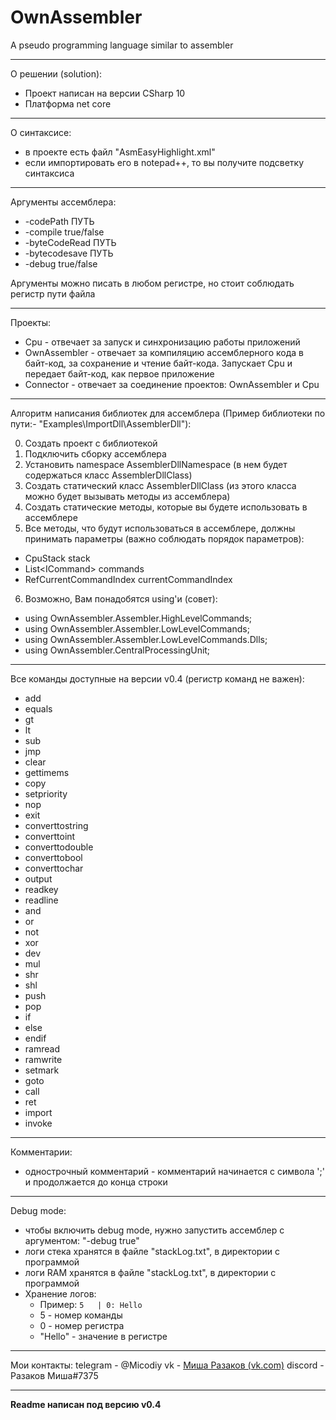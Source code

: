



# OwnAssembler
A pseudo programming language similar to assembler

---
О решении (solution):
- Проект написан на версии CSharp 10
- Платформа net core

---
О синтаксисе:
- в проекте есть файл "AsmEasyHighlight.xml"
- если импортировать его в notepad++, то вы получите подсветку синтаксиса

---
Аргументы ассемблера:
- -codePath 	ПУТЬ
- -compile 		true/false
- -byteCodeRead ПУТЬ
- -bytecodesave ПУТЬ
- -debug 		true/false

Аргументы можно писать в любом регистре, но стоит соблюдать регистр пути файла

---
Проекты:
- Cpu - отвечает за запуск и синхронизацию работы приложений
- OwnAssembler - отвечает за компиляцию ассемблерного кода в байт-код, за сохранение и чтение байт-кода. Запускает Cpu и передает байт-код, как первое приложение 
- Connector - отвечает за соединение проектов: OwnAssembler и Cpu

---
Алгоритм написания библиотек для ассемблера (Пример библиотеки по пути:- "Examples\ImportDll\AssemblerDll"):

0. Создать проект с библиотекой
1. Подключить сборку ассемблера
2. Установить namespace AssemblerDllNamespace (в нем будет содержаться класс AssemblerDllClass)
3. Создать статический класс AssemblerDllClass (из этого класса можно будет вызывать методы из ассемблера)
4. Создать статические методы, которые вы будете использовать в ассемблере
5. Все методы, что будут использоваться в ассемблере, должны принимать параметры (важно соблюдать порядок параметров): 
- CpuStack stack
- List\<ICommand\> commands
- RefCurrentCommandIndex currentCommandIndex
6. Возможно, Вам понадобятся using'и (совет):
- using OwnAssembler.Assembler.HighLevelCommands;
- using OwnAssembler.Assembler.LowLevelCommands;
- using OwnAssembler.Assembler.LowLevelCommands.Dlls;
- using OwnAssembler.CentralProcessingUnit;

---
Все команды доступные на версии v0.4 (регистр команд не важен):
- add  
- equals  
- gt  
- lt  
- sub  
- jmp  
- clear  
- gettimems  
- copy  
- setpriority  
- nop  
- exit  
- converttostring  
- converttoint  
- converttodouble  
- converttobool  
- converttochar  
- output  
- readkey  
- readline  
- and  
- or  
- not  
- xor  
- dev  
- mul  
- shr  
- shl  
- push  
- pop  
- if  
- else  
- endif  
- ramread  
- ramwrite  
- setmark  
- goto  
- call  
- ret  
- import  
- invoke

---
Комментарии:
- однострочный комментарий - комментарий начинается с символа ';' и продолжается до конца строки

---
Debug mode:
- чтобы включить debug mode, нужно запустить ассемблер с аргументом:  "-debug true"
- логи стека хранятся в файле "stackLog.txt", в директории с программой
- логи RAM хранятся в файле "stackLog.txt", в директории с программой
- Хранение логов:
	 - Пример: `5   | 0: Hello`
	 - 5 - номер команды
	 - 0 - номер регистра
	 - "Hello" - значение в регистре

---
Мои контакты:
telegram - @Micodiy
vk - [Миша Разаков (vk.com)](https://vk.com/misha13022008)
discord - Разаков Миша#7375

---
**Readme написан под версию v0.4**
